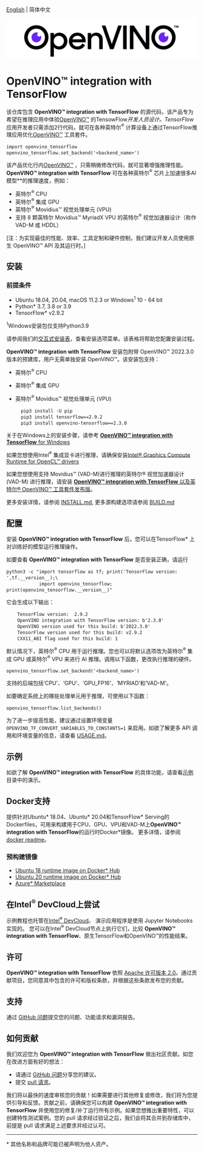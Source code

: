 [English](./README.md) | 简体中文

<p align="center">
  <img src="images/openvino_wbgd.png">
</p>

# **OpenVINO™ integration with TensorFlow**

该仓库包含 **OpenVINO™ integration with TensorFlow** 的源代码，该产品专为希望在推理应用中体验[OpenVINO™](https://software.intel.com/content/www/us/en/develop/tools/openvino-toolkit.html) 的TensowFlow*开发人员设计。TensorFlow*应用开发者只需添加2行代码，就可在各种英特尔<sup>®</sup> 计算设备上通过TensorFlow推理应用优化[OpenVINO™](https://software.intel.com/content/www/us/en/develop/tools/openvino-toolkit.html) 工具套件。

    import openvino_tensorflow
    openvino_tensorflow.set_backend('<backend_name>')

该产品优化行内[OpenVINO™](https://software.intel.com/content/www/us/en/develop/tools/openvino-toolkit.html) ，只需稍微修改代码，就可显著增强推理性能。**OpenVINO™ integration with TensorFlow** 可在各种英特尔<sup>®</sup> 芯片上加速很多AI模型**的推理速度，例如：

- 英特尔<sup>®</sup> CPU
- 英特尔<sup>®</sup> 集成 GPU
- 英特尔<sup>®</sup> Movidius™ 视觉处理单元 (VPU)
- 支持 8 颗英特尔 Movidius™ MyriadX VPU 的英特尔<sup>®</sup> 视觉加速器设计（称作 VAD-M 或 HDDL）

[注：为实现最佳的性能、效率、工具定制和硬件控制，我们建议开发人员使用原生 OpenVINO™ API 及其运行时。]

## 安装
### 前提条件

- Ubuntu 18.04, 20.04, macOS 11.2.3 or Windows<sup>1</sup> 10 - 64 bit
- Python* 3.7, 3.8 or 3.9
- TensorFlow* v2.9.2

<sup>1</sup>Windows安装包仅支持Python3.9 

请参阅我们的[交互式安装表](https://openvinotoolkit.github.io/openvino_tensorflow/)，查看安装选项菜单。该表格将帮助您配置安装过程。

**OpenVINO™ integration with TensorFlow** 安装包附带 OpenVINO™ 2022.3.0 版本的预建库，用户无需单独安装 OpenVINO™。该安装包支持：
- 英特尔<sup>®</sup> CPU
- 英特尔<sup>®</sup> 集成 GPU
- 英特尔<sup>®</sup> Movidius™ 视觉处理单元 (VPU)
  

        pip3 install -U pip
        pip3 install tensorflow==2.9.2
        pip3 install openvino-tensorflow==2.3.0

关于在Windows上的安装步骤，请参考 [**OpenVINO™ integration with TensorFlow** for Windows ](docs/INSTALL_cn.md#windows)

如果您想使用Intel<sup>®</sup> 集成显卡进行推理，请确保安装[Intel® Graphics Compute Runtime for OpenCL™ drivers](https://docs.openvino.ai/latest/openvino_docs_install_guides_installing_openvino_linux.html#install-gpu)

如果您想使用支持 Movidius™ (VAD-M)进行推理的英特尔® 视觉加速器设计 (VAD-M) 进行推理，请安装 [**OpenVINO™ integration with TensorFlow** 以及英特尔® OpenVINO™ 工具套件发布版](docs/INSTALL_cn.md#安装-openvino-integration-with-tensorflow-pypi-发布版与独立安装intel-openvino-发布版以支持vad-m)。

更多安装详情，请参阅 [INSTALL.md](docs/INSTALL_cn.md), 更多源构建选项请参阅 [BUILD.md](docs/BUILD_cn.md)

## 配置

安装 **OpenVINO™ integration with TensorFlow** 后，您可以在TensorFlow* 上对训练好的模型运行推理操作。

如要查看 **OpenVINO™ integration with TensorFlow** 是否安装正确，请运行

    python3 -c "import tensorflow as tf; print('TensorFlow version: ',tf.__version__);\
                import openvino_tensorflow; print(openvino_tensorflow.__version__)"

它会生成以下输出：

        TensorFlow version:  2.9.2
        OpenVINO integration with TensorFlow version: b'2.3.0'
        OpenVINO version used for this build: b'2022.3.0'
        TensorFlow version used for this build: v2.9.2
        CXX11_ABI flag used for this build: 1

默认情况下，英特尔<sup>®</sup> CPU 用于运行推理。您也可以将默认选项改为英特尔<sup>®</sup> 集成 GPU 或英特尔<sup>®</sup> VPU 来进行 AI 推理。调用以下函数，更改执行推理的硬件。

    openvino_tensorflow.set_backend('<backend_name>')

支持的后端包括‘CPU'、‘GPU'、‘GPU_FP16'、‘MYRIAD’和‘VAD-M'。

如要确定系统上的哪些处理单元用于推理，可使用以下函数：

    openvino_tensorflow.list_backends()
为了进一步提高性能，建议通过设置环境变量 `OPENVINO_TF_CONVERT_VARIABLES_TO_CONSTANTS=1` 来启用。如欲了解更多 API 调用和环境变量的信息，请查看 [USAGE.md](docs/USAGE_cn.md)。


## 示例

如欲了解 **OpenVINO™ integration with TensorFlow** 的具体功能，请查看[示例](./examples)目录中的演示。

## Docker支持
提供针对Ubuntu* 18.04、Ubuntu* 20.04和TensorFlow* Serving的Dockerfiles，可用来构建用于CPU、GPU、VPU和VAD-M上**OpenVINO™ integration with TensorFlow**的运行时Docker*镜像。
更多详情，请参阅[docker readme](docker/README_cn.md)。

### 预构建镜像

- [Ubuntu 18 runtime image on Docker* Hub](https://hub.docker.com/r/openvino/openvino_tensorflow_ubuntu18_runtime)
- [Ubuntu 20 runtime image on Docker* Hub](https://hub.docker.com/r/openvino/openvino_tensorflow_ubuntu20_runtime)
- [Azure* Marketplace](https://azuremarketplace.microsoft.com/en-us/marketplace/apps/intel_corporation.openvinotensorflow)

## 在Intel<sup>®</sup> DevCloud上尝试
示例教程也托管在[Intel<sup>®</sup> DevCloud](https://www.intel.com/content/www/us/en/developer/tools/devcloud/edge/build/ovtfoverview.html)。 演示应用程序是使用 Jupyter Notebooks实现的。 您可以在Intel<sup>®</sup> DevCloud节点上执行它们，比较 **OpenVINO™ integration with TensorFlow**、原生TensorFlow和OpenVINO™的性能结果。 

## 许可
**OpenVINO™ integration with TensorFlow** 依照 [Apache 许可版本 2.0](LICENSE)。通过贡献项目，您同意其中包含的许可和版权条款，并根据这些条款发布您的贡献。

## 支持


通过 [GitHub 问题](https://github.com/openvinotoolkit/openvino_tensorflow/issues)提交您的问题、功能请求和漏洞报告。

## 如何贡献

我们欢迎您为 **OpenVINO™ integration with TensorFlow** 做出社区贡献。如您在改进方面有好的想法：

* 请通过 [GitHub 问题](https://github.com/openvinotoolkit/openvino_tensorflow/issues)分享您的建议。
* 提交 [pull 请求](https://github.com/openvinotoolkit/openvino_tensorflow/pulls)。

我们将以最快的速度审核您的贡献！如果需要进行其他修复或修改，我们将为您提供引导和反馈。贡献之前，请确保您可以构建 **OpenVINO™ integration with TensorFlow** 并使用您的修复/补丁运行所有示例。如果您想推出重要特性，可以创建特性测试案例。您的 pull 请求经过验证之后，我们会将其合并到存储库中，前提是 pull 请求满足上述要求并经过认可。

---
\* 其他名称和品牌可能已被声明为他人资产。
